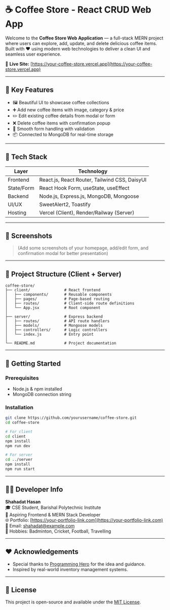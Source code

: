 
# ☕ Coffee Store - React CRUD Web App

Welcome to the **Coffee Store Web Application** — a full-stack MERN project where users can explore, add, update, and delete delicious coffee items. Built with ❤️ using modern web technologies to deliver a clean UI and seamless user experience.

🔗 **Live Site:** [https://your-coffee-store.vercel.app](https://your-coffee-store.vercel.app)

---

## 🌟 Key Features

- 🖼️ Beautiful UI to showcase coffee collections
- ➕ Add new coffee items with image, category & price
- ✏️ Edit existing coffee details from modal or form
- ❌ Delete coffee items with confirmation popup
- 🔄 Smooth form handling with validation
- 📦 Connected to MongoDB for real-time storage

---

## 🧰 Tech Stack

| Layer      | Technology                                   |
|------------|----------------------------------------------|
| Frontend   | React.js, React Router, Tailwind CSS, DaisyUI |
| State/Form | React Hook Form, useState, useEffect         |
| Backend    | Node.js, Express.js, MongoDB, Mongoose       |
| UI/UX      | SweetAlert2, Toastify                        |
| Hosting    | Vercel (Client), Render/Railway (Server)     |

---

## 📸 Screenshots

> (Add some screenshots of your homepage, add/edit form, and confirmation modal for better presentation)

---

## 📁 Project Structure (Client + Server)

```
coffee-store/
├── client/               # React frontend
│   ├── components/       # Reusable components
│   ├── pages/            # Page-based routing
│   ├── routes/           # Client-side route definitions
│   └── App.jsx           # Root component
│
├── server/               # Express backend
│   ├── routes/           # API route handlers
│   ├── models/           # Mongoose models
│   ├── controllers/      # Logic controllers
│   └── index.js          # Entry point
│
└── README.md             # Project documentation
```

---

## 🚀 Getting Started

### Prerequisites

- Node.js & npm installed
- MongoDB connection string

### Installation

```bash
git clone https://github.com/yourusername/coffee-store.git
cd coffee-store

# For client
cd client
npm install
npm run dev

# For server
cd ../server
npm install
npm run start
```

---

## 👨‍💻 Developer Info

**Shahadat Hasan**  
🎓 CSE Student, Barishal Polytechnic Institute  
💼 Aspiring Frontend & MERN Stack Developer  
🌐 Portfolio: [https://your-portfolio-link.com](https://your-portfolio-link.com)  
📧 Email: shahadat@example.com  
🏸 Hobbies: Badminton, Cricket, Football, Travelling  

---

## ❤️ Acknowledgements

- Special thanks to [Programming Hero](https://www.programming-hero.com) for the idea and guidance.
- Inspired by real-world inventory management systems.

---

## 📃 License

This project is open-source and available under the [MIT License](LICENSE).
